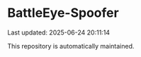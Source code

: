 # BattleEye-Spoofer

Last updated: 2025-06-24 20:11:14

This repository is automatically maintained.
